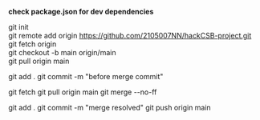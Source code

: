 **check package.json for dev dependencies**


<!-- 1  -->
<!-- to start the project  -->
git init  
git remote add origin https://github.com/2105007NN/hackCSB-project.git  
git fetch origin  
git checkout -b main origin/main  
git pull origin main  

<!-- 2  -->
<!-- step :1 : to pull in new updates  -->
git add .
git commit -m "before merge commit"
<!-- step:2 :fetch from the current repository-->
git fetch
git pull  origin main
git merge --no-ff
<!-- step: 4:In this step u merge the files manually just tick the side u want to keep-->
<!-- step: 5:Now u are ready to commit-->
git add .
git commit -m "merge resolved" 
git push origin main
